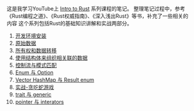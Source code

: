 这是我学习YouTube上 [Intro to Rust](https://www.youtube.com/playlist?list=PLJbE2Yu2zumDF6BX6_RdPisRVHgzV02NW) 系列课程的笔记。
整理笔记过程中，参考《Rust编程之道》、《Rust权威指南》、《深入浅出Rust》等书，补充了一些相关的内容
这个系列包括Rust的基础知识讲解和实战两部分。

1. [开发环境安装](./src/chapter_1_setup.md)
2. [原始数据](./src/chapter_2_primitives.md)
3. [所有权和数据转移](./src/chapter_3_ownership_and_borrowing.md)
4. [使用结构体来组织相关联的数据](./src/chapter_4_struct_method_and_display_trait.md)
5. [控制流与模式匹配](./src/chapter_5_control_flow_conditionals_pattern_matching.md)
6. [Enum 与 Option](./src/chapter_6_enum_option.md)
7. [Vector HashMap 与 Result enum](./src/chapter_7_vectors_hash_map_result_enum.md)
8. [实战-贪吃蛇游戏](./src/chapter_8_snake_game.md)
9. [trait 与 generic](./src/chapter_9_trait_generic.md)
10. [pointer 与 interators](./src/chapter_10_pointer_interators.md)
